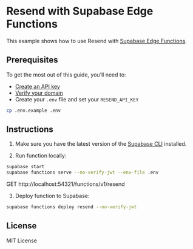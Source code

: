 # Resend with Supabase Edge Functions

This example shows how to use Resend with [Supabase Edge Functions](https://supabase.com/docs/guides/functions).

## Prerequisites

To get the most out of this guide, you’ll need to:

- [Create an API key](https://resend.com/api-keys)
- [Verify your domain](https://resend.com/domains)
- Create your `.env` file and set your `RESEND_API_KEY`

```bash
cp .env.example .env
```

## Instructions

1. Make sure you have the latest version of the [Supabase CLI](https://supabase.com/docs/guides/cli#installation) installed.

2. Run function locally:

```sh
supabase start
supabase functions serve --no-verify-jwt --env-file .env
```

GET http://localhost:54321/functions/v1/resend

3. Deploy function to Supabase:

```sh
supabase functions deploy resend --no-verify-jwt
```

## License

MIT License
